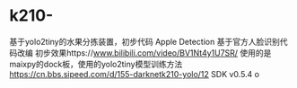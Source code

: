 # k210-
基于yolo2tiny的水果分拣装置，初步代码
Apple Detection
基于官方人脸识别代码改编
初步效果https://www.bilibili.com/video/BV1Nt4y1U7SR/
使用的是maixpy的dock板，使用的yolo2tiny模型训练方法
https://cn.bbs.sipeed.com/d/155-darknetk210-yolo/12
SDK v0.5.4 o
